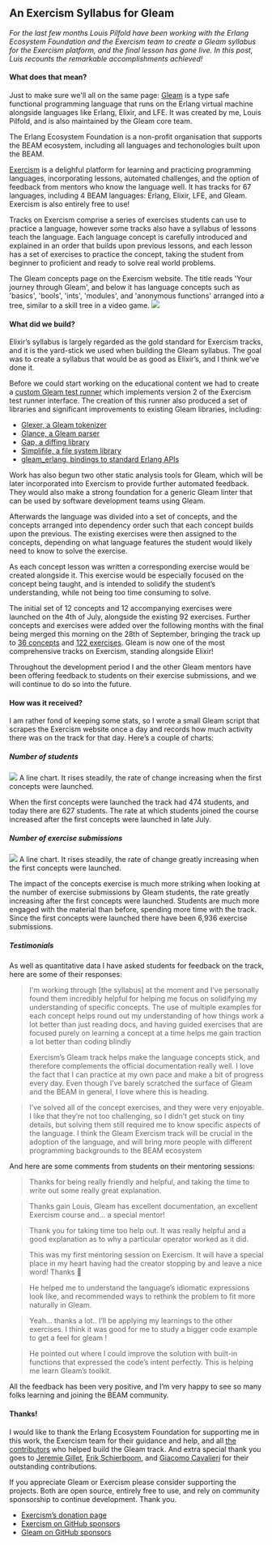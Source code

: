 ## An Exercism Syllabus for Gleam

*For the last few months Louis Pilfold have been working with the Erlang Ecosystem Foundation and the Exercism team to create a Gleam syllabus for the Exercism platform, and the final lesson has gone live. In this post, Luis recounts the remarkable accomplishments achieved!*

#### What does that mean?
Just to make sure we'll all on the same page: [Gleam](https://gleam.run/ "Gleam") is a type safe functional programming language that runs on the Erlang virtual machine alongside languages like Erlang, Elixir, and LFE. It was created by me, Louis Pilfold, and is also maintained by the Gleam core team.

The Erlang Ecosystem Foundation is a non-profit organisation that supports the BEAM ecosystem, including all languages and techonologies built upon the BEAM.

[Exercism](https://exercism.org/ "Exercism") is a delighful platform for learning and practicing programming languages, incorporating lessons, automated challenges, and the option of feedback from mentors who know the language well. It has tracks for 67 languages, including 4 BEAM languages: Erlang, Elixir, LFE, and Gleam. Exercism is also entirely free to use!

Tracks on Exercism comprise a series of exercises students can use to practice a language, however some tracks also have a syllabus of lessons teach the language. Each language concept is carefully introduced and explained in an order that builds upon previous lessons, and each lesson has a set of exercises to practice the concept, taking the student from beginner to proficient and ready to solve real world problems.

The Gleam concepts page on the Exercism website. The title reads 'Your journey through Gleam', and below it has language concepts such as 'basics', 'bools', 'ints', 'modules', and 'anonymous functions' arranged into a tree, similar to a skill tree in a video game.
![](https://github.com/erlef/marcom-docs/blob/b6cc06320b7bb2e99b4331303ddfada67a1d1441/Others/1%20Gleam%20Image.png)
#### What did we build?
Elixir’s syllabus is largely regarded as the gold standard for Exercism tracks, and it is the yard-stick we used when building the Gleam syllabus. The goal was to create a syllabus that would be as good as Elixir’s, and I think we’ve done it.

Before we could start working on the educational content we had to create a [custom Gleam test runner](https://github.com/exercism/gleam-test-runner "custom Gleam test runner") which implements version 2 of the Exercism test runner interface. The creation of this runner also produced a set of libraries and significant improvements to existing Gleam libraries, including:

- [Glexer, a Gleam tokenizer](https://github.com/DanielleMaywood/glexer/ "Glexer, a Gleam tokenizer")
- [Glance, a Gleam parser](https://github.com/lpil/glance/ "Glance, a Gleam parser")
- [Gap, a diffing library](https://github.com/JohnBjrk/gap "Gap, a diffing library")
- [Simplifile, a file system library](https://github.com/bcpeinhardt/simplifile "Simplifile, a file system library")
- [gleam_erlang, bindings to standard Erlang APIs](https://github.com/gleam-lang/erlang "gleam_erlang, bindings to standard Erlang APIs")

Work has also begun two other static analysis tools for Gleam, which will be later incorporated into Exercism to provide further automated feedback. They would also make a strong foundation for a generic Gleam linter that can be used by software development teams using Gleam.

Afterwards the language was divided into a set of concepts, and the concepts arranged into dependency order such that each concept builds upon the previous. The existing exercises were then assigned to the concepts, depending on what language features the student would likely need to know to solve the exercise.

As each concept lesson was written a corresponding exercise would be created alongside it. This exercise would be especially focused on the concept being taught, and is intended to solidify the student’s understanding, while not being too time consuming to solve.

The initial set of 12 concepts and 12 accompanying exercises were launched on the 4th of July, alongside the existing 92 exercises. Further concepts and exercises were added over the following months with the final being merged this morning on the 28th of September, bringing the track up to [36 concepts](https://exercism.org/tracks/gleam/concepts "36 concepts") and [122 exercises](https://exercism.org/tracks/gleam/exercises "122 exercises"). Gleam is now one of the most comprehensive tracks on Exercism, standing alongside Elixir!

Throughout the development period I and the other Gleam mentors have been offering feedback to students on their exercise submissions, and we will continue to do so into the future.

#### How was it received?
I am rather fond of keeping some stats, so I wrote a small Gleam script that scrapes the Exercism website once a day and records how much activity there was on the track for that day. Here’s a couple of charts:

##### Number of students
![](https://github.com/erlef/marcom-docs/blob/b6cc06320b7bb2e99b4331303ddfada67a1d1441/Others/2%20Gleam%20Image.svg)
A line chart. It rises steadily, the rate of change increasing when the first concepts were launched.

When the first concepts were launched the track had 474 students, and today there are 627 students. The rate at which students joined the course increased after the first concepts were launched in late July.

##### Number of exercise submissions
![](https://github.com/erlef/marcom-docs/blob/b6cc06320b7bb2e99b4331303ddfada67a1d1441/Others/3%20Gleam%20Image.svg)
A line chart. It rises steadily, the rate of change greatly increasing when the first concepts were launched.

The impact of the concepts exercise is much more striking when looking at the number of exercise submissions by Gleam students, the rate greatly increasing after the first concepts were launched. Students are much more engaged with the material than before, spending more time with the track. Since the first concepts were launched there have been 6,936 exercise submissions.

##### Testimonials
As well as quantitative data I have asked students for feedback on the track, here are some of their responses:

> I'm working through [the syllabus] at the moment and I’ve personally found them incredibly helpful for helping me focus on solidifying my understanding of specific concepts. The use of multiple examples for each concept helps round out my understanding of how things work a lot better than just reading docs, and having guided exercises that are focused purely on learning a concept at a time helps me gain traction a lot better than coding blindly

> Exercism’s Gleam track helps make the language concepts stick, and therefore complements the official documentation really well. I love the fact that I can practice at my own pace and make a bit of progress every day. Even though I’ve barely scratched the surface of Gleam and the BEAM in general, I love where this is heading.

> I’ve solved all of the concept exercises, and they were very enjoyable. I like that they’re not too challenging, so I didn’t get stuck on tiny details, but solving them still required me to know specific aspects of the language. I think the Gleam Exercism track will be crucial in the adoption of the language, and will bring more people with different programming backgrounds to the BEAM ecosystem

And here are some comments from students on their mentoring sessions:

> Thanks for being really friendly and helpful, and taking the time to write out some really great explanation.

> Thanks gain Louis, Gleam has excellent documentation, an excellent Exercism course and… a special mentor!

> Thank you for taking time too help out. It was really helpful and a good explanation as to why a particular operator worked as it did.

> This was my first mentoring session on Exercism. It will have a special place in my heart having had the creator stopping by and leave a nice word! Thanks 💜

> He helped me to understand the language’s idiomatic expressions look like, and recommended ways to rethink the problem to fit more naturally in Gleam.

> Yeah… thanks a lot.. I’ll be applying my learnings to the other exercises. I think it was good for me to study a bigger code example to get a feel for gleam !

> He pointed out where I could improve the solution with built-in functions that expressed the code’s intent perfectly. This is helping me learn Gleam’s toolkit.

All the feedback has been very positive, and I’m very happy to see so many folks learning and joining the BEAM community.

#### Thanks!
I would like to thank the Erlang Ecosystem Foundation for supporting me in this work, the Exercism team for their guidance and help, and all [the contributors](https://exercism.org/contributing/contributors?track_slug=gleam&page=1 "the contributors") who helped build the Gleam track. And extra special thank you goes to [Jeremie Gillet](https://exercism.org/profiles/jiegillet "Jeremie Gillet"), [Erik Schierboom](https://exercism.org/profiles/ErikSchierboom "Erik Schierboom"), and [Giacomo Cavalieri](https://github.com/giacomocavalieri "Giacomo Cavalieri") for their outstanding contributions.

If you appreciate Gleam or Exercism please consider supporting the projects. Both are open source, entirely free to use, and rely on community sponsorship to continue development. Thank you.

- [Exercism’s donation page](https://exercism.org/donate "Exercism’s donation page")
- [Exercism on GitHub sponsors](https://github.com/sponsors/exercism "Exercism on GitHub sponsors")
- [Gleam on GitHub sponsors](https://github.com/sponsors/lpil "Gleam on GitHub sponsors")